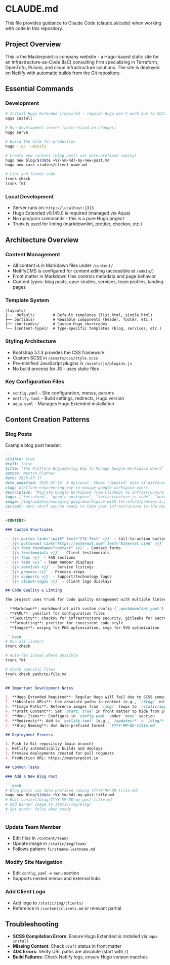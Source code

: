 # CLAUDE.md

This file provides guidance to Claude Code (claude.ai/code) when working with code in this repository.

## Project Overview

This is the Masterpoint.io company website - a Hugo-based static site for an Infrastructure-as-Code (IaC) consulting firm specializing in Terraform, OpenTofu, Pulumi, and cloud infrastructure solutions. The site is deployed on Netlify with automatic builds from the Git repository.

## Essential Commands

### Development

```bash
# Install Hugo Extended (required - regular Hugo won't work due to SCSS)
aqua install

# Run development server (auto-reload on changes)
hugo serve

# Build the site for production
hugo --gc --minify

# Create new content (blog posts use date-prefixed naming)
hugo new blog/$(date +%Y-%m-%d)-my-new-post.md
hugo new case-studies/client-name.md

# Lint and format code
trunk check
trunk fmt
```

### Local Development

- Server runs on: `http://localhost:1313`
- Hugo Extended v0.145.0 is required (managed via Aqua)
- No npm/yarn commands - this is a pure Hugo project
- Trunk is used for linting (markdownlint, prettier, checkov, etc.)

## Architecture Overview

### Content Management

- All content is in Markdown files under `/content/`
- NetlifyCMS is configured for content editing (accessible at `/admin/`)
- Front matter in Markdown files controls metadata and page behavior
- Content types: blog posts, case studies, services, team profiles, landing pages

### Template System

```text
/layouts/
├── _default/        # Default templates (list.html, single.html)
├── partials/        # Reusable components (header, footer, etc.)
├── shortcodes/      # Custom Hugo shortcodes
└── [content-type]/  # Type-specific templates (blog, services, etc.)
```

### Styling Architecture

- Bootstrap 5.1.3 provides the CSS framework
- Custom SCSS in `/assets/css/style.scss`
- Pre-minified JavaScript plugins in `/assets/js/plugins.js`
- No build process for JS - uses static files

### Key Configuration Files

- `config.yaml` - Site configuration, menus, params
- `netlify.toml` - Build settings, redirects, Hugo version
- `aqua.yaml` - Manages Hugo Extended installation

## Content Creation Patterns

### Blog Posts

Example blog post header:

````markdown
---
visible: true
draft: false
title: "The Platform Engineering Way to Manage Google Workspace Users"
author: Weston Platter
date: 2025-07-17
date_modified: 2025-07-19  # Optional: Shows "Updated" date if different from publish date
slug: platform-engineering-way-to-manage-google-workspace-users
description: "Migrate Google Workspace from ClickOps to Infrastructure as Code with our open source Terraform module. Includes design patterns and import examples."
tags: ["terraform", "google-workspace", "infrastructure-as-code", "automation"]
image: /img/updates/managing-googleworkspace-with-terraform/preview-3.png
callout: <p>👋 <b>If you're ready to take your infrastructure to the next level, we're here to help. We love to work together with engineering teams to help them build well-documented, scalable, automated IaC that make their jobs easier. <a href='/contact'>Get in touch!</a></p>
---

<CONTENT>

### Custom Shortcodes

- `{{< button link="/path" text="CTA Text" >}}` - Call-to-action buttons
- `{{< buttonout link="https://external.com" text="External Link" >}}` - External buttons
- `{{< form formName="contact" >}}` - Contact forms
- `{{< testimonials >}}` - Client testimonials
- `{{< faqs >}}` - FAQ sections
- `{{< team >}}` - Team member displays
- `{{< services >}}` - Service listings
- `{{< process >}}` - Process steps
- `{{< supports >}}` - Support/technology logos
- `{{< client-logos >}}` - Client logo displays

## Code Quality & Linting

The project uses Trunk for code quality management with multiple linters:

- **Markdown**: markdownlint with custom config (`.markdownlint.yaml`)
- **YAML**: yamllint for configuration files
- **Security**: checkov for infrastructure security, gitleaks for secrets
- **Formatting**: prettier for consistent code style
- **Images**: oxipng for PNG optimization, svgo for SVG optimization

```bash
# Run all linters
trunk check

# Auto-fix issues where possible
trunk fmt

# Check specific files
trunk check path/to/file.md
```

## Important Development Notes

1. **Hugo Extended Required**: Regular Hugo will fail due to SCSS compilation needs
2. **Absolute URLs**: Use absolute paths in content (e.g., `/blog/` not `blog/`)
3. **Image Paths**: Reference images from `/img/` (maps to `/static/img/`)
4. **Draft Content**: Set `draft: true` in front matter to hide from production
5. **Menu Items**: Configure in `config.yaml` under `menu` section
6. **Redirects**: Add to `netlify.toml` (e.g., `/updates/*` → `/blog/*`)
7. **Blog Naming**: Use date-prefixed format: `YYYY-MM-DD-title.md`

## Deployment Process

1. Push to Git repository (main branch)
2. Netlify automatically builds and deploys
3. Preview deployments created for pull requests
4. Production URL: https://masterpoint.io

## Common Tasks

### Add a New Blog Post

```bash
# Blog posts use date-prefixed naming (YYYY-MM-DD-title.md)
hugo new blog/$(date +%Y-%m-%d)-my-post-title.md
# Edit content/blog/YYYY-MM-DD-my-post-title.md
# Add banner image to static/img/blog/
# Set draft: false when ready
```
````

### Update Team Member

- Edit files in `/content/team/`
- Update image in `/static/img/team/`
- Follows pattern: `firstname-lastname.md`

### Modify Site Navigation

- Edit `config.yaml` → `menu` section
- Supports nested menus and external links

### Add Client Logo

- Add logo to `/static/img/clients/`
- Reference in `/content/clients.md` or relevant partial

## Troubleshooting

- **SCSS Compilation Errors**: Ensure Hugo Extended is installed via `aqua install`
- **Missing Content**: Check `draft` status in front matter
- **404 Errors**: Verify URL paths are absolute (start with `/`)
- **Build Failures**: Check Netlify logs, ensure Hugo version matches
